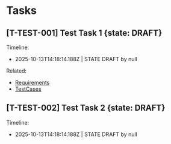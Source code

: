 # Tasks

## [T-TEST-001] Test Task 1 {state: DRAFT}

Timeline:
- 2025-10-13T14:18:14.188Z | STATE DRAFT by null

Related:
- [Requirements](.specify/requirements/T-TEST-001.md)
- [TestCases](.specify/testcases/T-TEST-001.md)

## [T-TEST-002] Test Task 2 {state: DRAFT}

Timeline:
- 2025-10-13T14:18:14.188Z | STATE DRAFT by null

